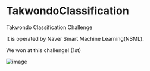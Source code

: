 # TakwondoClassification
Takwondo Classification Challenge

It is operated by Naver Smart Machine Learning(NSML).

We won at this challenge! (1st)

![image](https://user-images.githubusercontent.com/55647934/202124134-755b3166-eb57-409e-a4e2-e6868f78cb70.png)
